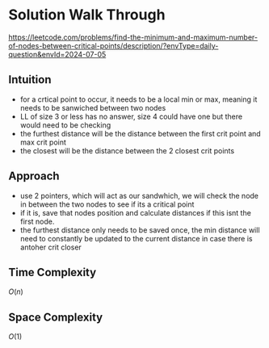 # Solution Walk Through
https://leetcode.com/problems/find-the-minimum-and-maximum-number-of-nodes-between-critical-points/description/?envType=daily-question&envId=2024-07-05

## Intuition
- for a crtical point to occur, it needs to be a local min or max, meaning it needs to be sanwiched between two nodes
- LL of size 3 or less has no answer, size 4 could have one but there would need to be checking
- the furthest distance will be the distance between the first crit point and max crit point
- the closest will be the distance between the 2 closest crit points

## Approach
- use 2 pointers, which will act as our sandwhich, we will check the node in between the two nodes to see if its a critical point
- if it is, save that nodes position and calculate distances if this isnt the first node.
- the furthest distance only needs to be saved once, the min distance will need to constantly be updated to the current distance in case there is antoher crit closer

## Time Complexity
$O(n)$

## Space Complexity
$O(1)$



